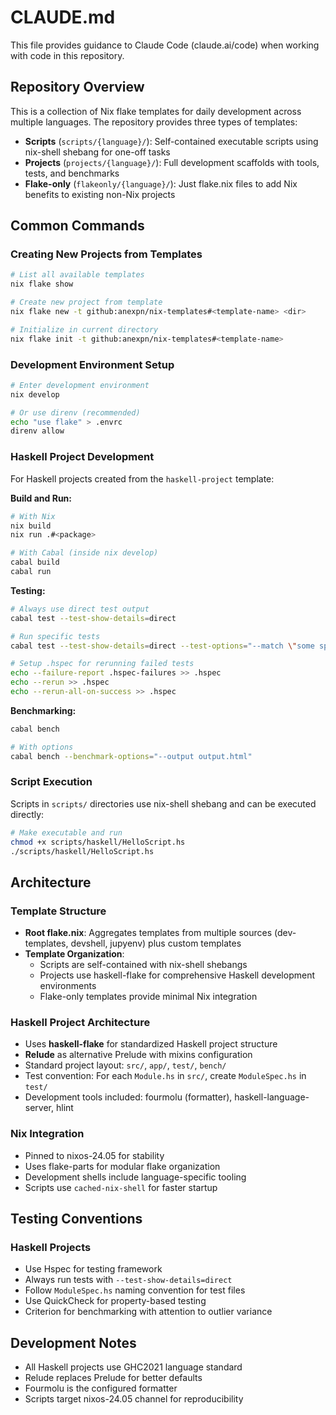 # CLAUDE.md

This file provides guidance to Claude Code (claude.ai/code) when working with code in this repository.

## Repository Overview

This is a collection of Nix flake templates for daily development across multiple languages. The repository provides three types of templates:

- **Scripts** (`scripts/{language}/`): Self-contained executable scripts using nix-shell shebang for one-off tasks
- **Projects** (`projects/{language}/`): Full development scaffolds with tools, tests, and benchmarks
- **Flake-only** (`flakeonly/{language}/`): Just flake.nix files to add Nix benefits to existing non-Nix projects

## Common Commands

### Creating New Projects from Templates
```bash
# List all available templates
nix flake show

# Create new project from template
nix flake new -t github:anexpn/nix-templates#<template-name> <dir>

# Initialize in current directory
nix flake init -t github:anexpn/nix-templates#<template-name>
```

### Development Environment Setup
```bash
# Enter development environment
nix develop

# Or use direnv (recommended)
echo "use flake" > .envrc
direnv allow
```

### Haskell Project Development

For Haskell projects created from the `haskell-project` template:

**Build and Run:**
```bash
# With Nix
nix build
nix run .#<package>

# With Cabal (inside nix develop)
cabal build
cabal run
```

**Testing:**
```bash
# Always use direct test output
cabal test --test-show-details=direct

# Run specific tests
cabal test --test-show-details=direct --test-options="--match \"some spec item\""

# Setup .hspec for rerunning failed tests
echo --failure-report .hspec-failures >> .hspec
echo --rerun >> .hspec
echo --rerun-all-on-success >> .hspec
```

**Benchmarking:**
```bash
cabal bench

# With options
cabal bench --benchmark-options="--output output.html"
```

### Script Execution

Scripts in `scripts/` directories use nix-shell shebang and can be executed directly:
```bash
# Make executable and run
chmod +x scripts/haskell/HelloScript.hs
./scripts/haskell/HelloScript.hs
```

## Architecture

### Template Structure
- **Root flake.nix**: Aggregates templates from multiple sources (dev-templates, devshell, jupyenv) plus custom templates
- **Template Organization**: 
  - Scripts are self-contained with nix-shell shebangs
  - Projects use haskell-flake for comprehensive Haskell development environments
  - Flake-only templates provide minimal Nix integration

### Haskell Project Architecture
- Uses **haskell-flake** for standardized Haskell project structure
- **Relude** as alternative Prelude with mixins configuration
- Standard project layout: `src/`, `app/`, `test/`, `bench/`
- Test convention: For each `Module.hs` in `src/`, create `ModuleSpec.hs` in `test/`
- Development tools included: fourmolu (formatter), haskell-language-server, hlint

### Nix Integration
- Pinned to nixos-24.05 for stability
- Uses flake-parts for modular flake organization
- Development shells include language-specific tooling
- Scripts use `cached-nix-shell` for faster startup

## Testing Conventions

### Haskell Projects
- Use Hspec for testing framework
- Always run tests with `--test-show-details=direct`
- Follow `ModuleSpec.hs` naming convention for test files
- Use QuickCheck for property-based testing
- Criterion for benchmarking with attention to outlier variance

## Development Notes

- All Haskell projects use GHC2021 language standard
- Relude replaces Prelude for better defaults
- Fourmolu is the configured formatter
- Scripts target nixos-24.05 channel for reproducibility